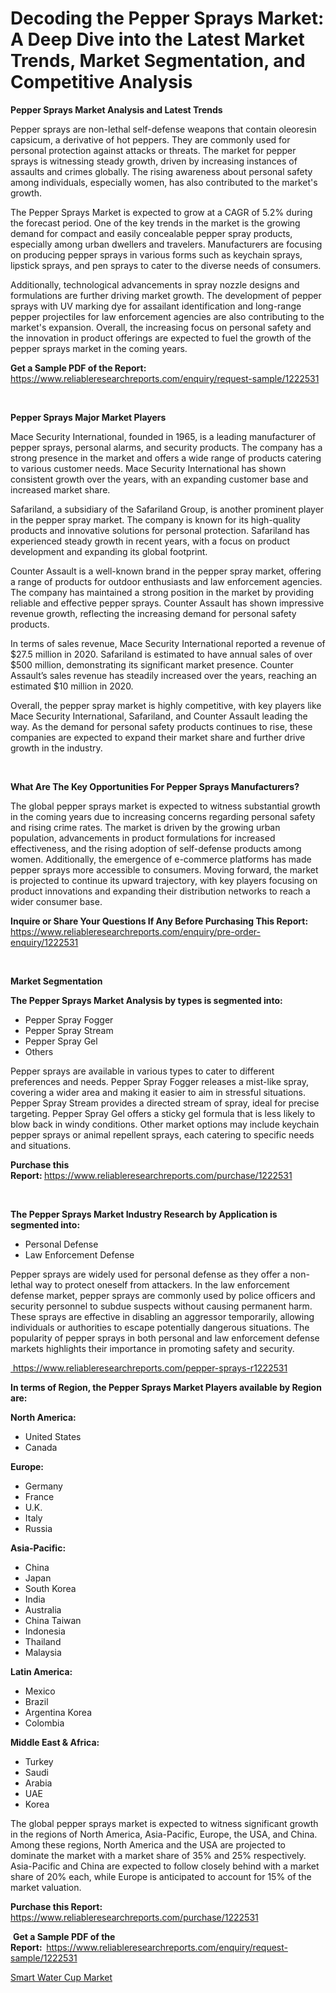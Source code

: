 <p><h1>Decoding the Pepper Sprays Market: A Deep Dive into the Latest Market Trends, Market Segmentation, and Competitive Analysis</h1></p><p><strong>Pepper Sprays Market Analysis and Latest Trends</strong></p>
<p><p>Pepper sprays are non-lethal self-defense weapons that contain oleoresin capsicum, a derivative of hot peppers. They are commonly used for personal protection against attacks or threats. The market for pepper sprays is witnessing steady growth, driven by increasing instances of assaults and crimes globally. The rising awareness about personal safety among individuals, especially women, has also contributed to the market's growth.</p><p>The Pepper Sprays Market is expected to grow at a CAGR of 5.2% during the forecast period. One of the key trends in the market is the growing demand for compact and easily concealable pepper spray products, especially among urban dwellers and travelers. Manufacturers are focusing on producing pepper sprays in various forms such as keychain sprays, lipstick sprays, and pen sprays to cater to the diverse needs of consumers.</p><p>Additionally, technological advancements in spray nozzle designs and formulations are further driving market growth. The development of pepper sprays with UV marking dye for assailant identification and long-range pepper projectiles for law enforcement agencies are also contributing to the market's expansion. Overall, the increasing focus on personal safety and the innovation in product offerings are expected to fuel the growth of the pepper sprays market in the coming years.</p></p>
<p><strong>Get a Sample PDF of the Report:&nbsp;</strong> <a href="https://www.reliableresearchreports.com/enquiry/request-sample/1222531">https://www.reliableresearchreports.com/enquiry/request-sample/1222531</a></p>
<p>&nbsp;</p>
<p><strong>Pepper Sprays Major Market Players</strong></p>
<p><p>Mace Security International, founded in 1965, is a leading manufacturer of pepper sprays, personal alarms, and security products. The company has a strong presence in the market and offers a wide range of products catering to various customer needs. Mace Security International has shown consistent growth over the years, with an expanding customer base and increased market share.</p><p>Safariland, a subsidiary of the Safariland Group, is another prominent player in the pepper spray market. The company is known for its high-quality products and innovative solutions for personal protection. Safariland has experienced steady growth in recent years, with a focus on product development and expanding its global footprint.</p><p>Counter Assault is a well-known brand in the pepper spray market, offering a range of products for outdoor enthusiasts and law enforcement agencies. The company has maintained a strong position in the market by providing reliable and effective pepper sprays. Counter Assault has shown impressive revenue growth, reflecting the increasing demand for personal safety products.</p><p>In terms of sales revenue, Mace Security International reported a revenue of $27.5 million in 2020. Safariland is estimated to have annual sales of over $500 million, demonstrating its significant market presence. Counter Assault’s sales revenue has steadily increased over the years, reaching an estimated $10 million in 2020.</p><p>Overall, the pepper spray market is highly competitive, with key players like Mace Security International, Safariland, and Counter Assault leading the way. As the demand for personal safety products continues to rise, these companies are expected to expand their market share and further drive growth in the industry.</p></p>
<p>&nbsp;</p>
<p><strong>What Are The Key Opportunities For Pepper Sprays Manufacturers?</strong></p>
<p><p>The global pepper sprays market is expected to witness substantial growth in the coming years due to increasing concerns regarding personal safety and rising crime rates. The market is driven by the growing urban population, advancements in product formulations for increased effectiveness, and the rising adoption of self-defense products among women. Additionally, the emergence of e-commerce platforms has made pepper sprays more accessible to consumers. Moving forward, the market is projected to continue its upward trajectory, with key players focusing on product innovations and expanding their distribution networks to reach a wider consumer base.</p></p>
<p><strong>Inquire or Share Your Questions If Any Before Purchasing This Report:</strong> <a href="https://www.reliableresearchreports.com/enquiry/pre-order-enquiry/1222531">https://www.reliableresearchreports.com/enquiry/pre-order-enquiry/1222531</a></p>
<p>&nbsp;</p>
<p><strong>Market Segmentation</strong></p>
<p><strong>The Pepper Sprays Market Analysis by types is segmented into:</strong></p>
<p><ul><li>Pepper Spray Fogger</li><li>Pepper Spray Stream</li><li>Pepper Spray Gel</li><li>Others</li></ul></p>
<p><p>Pepper sprays are available in various types to cater to different preferences and needs. Pepper Spray Fogger releases a mist-like spray, covering a wider area and making it easier to aim in stressful situations. Pepper Spray Stream provides a directed stream of spray, ideal for precise targeting. Pepper Spray Gel offers a sticky gel formula that is less likely to blow back in windy conditions. Other market options may include keychain pepper sprays or animal repellent sprays, each catering to specific needs and situations.</p></p>
<p><strong>Purchase this Report:&nbsp;</strong><a href="https://www.reliableresearchreports.com/purchase/1222531">https://www.reliableresearchreports.com/purchase/1222531</a></p>
<p>&nbsp;</p>
<p><strong>The Pepper Sprays Market Industry Research by Application is segmented into:</strong></p>
<p><ul><li>Personal Defense</li><li>Law Enforcement Defense</li></ul></p>
<p><p>Pepper sprays are widely used for personal defense as they offer a non-lethal way to protect oneself from attackers. In the law enforcement defense market, pepper sprays are commonly used by police officers and security personnel to subdue suspects without causing permanent harm. These sprays are effective in disabling an aggressor temporarily, allowing individuals or authorities to escape potentially dangerous situations. The popularity of pepper sprays in both personal and law enforcement defense markets highlights their importance in promoting safety and security.</p></p>
<p><a href="https://www.reliableresearchreports.com/pepper-sprays-r1222531">&nbsp;https://www.reliableresearchreports.com/pepper-sprays-r1222531</a></p>
<p><strong>In terms of Region, the Pepper Sprays Market Players available by Region are:</strong></p>
<p>
    <p> <strong> North America: </strong>
        <ul>
            <li>United States</li>
            <li>Canada</li>
        </ul>
        </p> 
    <p> <strong> Europe: </strong>
        <ul>
            <li>Germany</li>
            <li>France</li>
            <li>U.K.</li>
            <li>Italy</li>
            <li>Russia</li>
        </ul>
        </p> 
    <p> <strong> Asia-Pacific: </strong>
        <ul>
            <li>China</li>
            <li>Japan</li>
            <li>South Korea</li>
            <li>India</li>
            <li>Australia</li>
            <li>China Taiwan</li>
            <li>Indonesia</li>
            <li>Thailand</li>
            <li>Malaysia</li>
        </ul>
        </p> 
    <p> <strong> Latin America: </strong>
        <ul>
            <li>Mexico</li>
            <li>Brazil</li>
            <li>Argentina Korea</li>
            <li>Colombia</li>
        </ul>
        </p> 
    <p> <strong> Middle East & Africa: </strong>
        <ul>
            <li>Turkey</li>
            <li>Saudi</li>
            <li>Arabia</li>
            <li>UAE</li>
            <li>Korea</li>
        </ul>
    </p>
    </p>
<p><p>The global pepper sprays market is expected to witness significant growth in the regions of North America, Asia-Pacific, Europe, the USA, and China. Among these regions, North America and the USA are projected to dominate the market with a market share of 35% and 25% respectively. Asia-Pacific and China are expected to follow closely behind with a market share of 20% each, while Europe is anticipated to account for 15% of the market valuation.</p></p>
<p><strong>Purchase this Report: </strong><a href="https://www.reliableresearchreports.com/purchase/1222531">https://www.reliableresearchreports.com/purchase/1222531</a></p>
<p>&nbsp;<strong>Get a Sample PDF of the Report:&nbsp;&nbsp;</strong><a href="https://www.reliableresearchreports.com/enquiry/request-sample/1222531">https://www.reliableresearchreports.com/enquiry/request-sample/1222531</a></p>
<p><strong></strong></p>
<p><p><a href="https://github.com/jasminebabez/Market-Research-Report-List-1/blob/main/smart-water-cup-market.md">Smart Water Cup Market</a></p></p>